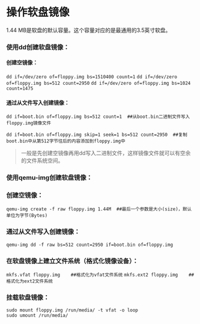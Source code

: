 # 操作软盘镜像

1.44 MB是软盘的默认容量。这个容量对应的是最通用的3.5英寸软盘。

### 使用dd创建软盘镜像：

#### 创建空镜像：

`dd if=/dev/zero of=floppy.img bs=1510400 count=1`
`dd if=/dev/zero of=floppy.img bs=512 count=2950`
`dd if=/dev/zero of=floppy.img bs=1024 count=1475`

#### 通过从文件写入创建镜像：

`dd if=boot.bin of=floppy.img bs=512 count=1  ##从boot.bin二进制文件写入floppy.img镜像文件`

`dd if=boot.bin of=floppy.img skip=1 seek=1 bs=512 count=2950  ##复制boot.bin中从第512字节往后的内容添加到floppy.img中`

> 一般是先创建空镜像再用dd写入二进制文件，这样镜像文件就可以有空余的文件系统空间。

### 使用qemu-img创建软盘镜像：

### 创建空镜像：

`qemu-img create -f raw floppy.img 1.44M  ##最后一个参数是大小(size)，默认单位为字节(Bytes)`

### 通过从文件写入创建镜像：

`qemu-img dd -f raw bs=512 count=2950 if=boot.bin of=floppy.img`

### 在软盘镜像上建立文件系统（格式化镜像设备）：

`mkfs.vfat floppy.img    ##格式化为vfat文件系统`
`mkfs.ext2 floppy.img    ##格式化为ext2文件系统`

### 挂载软盘镜像：

```shell
sudo mount floppy.img /run/media/ -t vfat -o loop
sudo umount /run/media/
```



